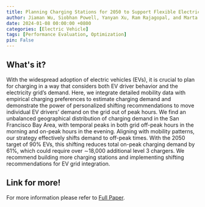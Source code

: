 ```yaml
---
title: Planning Charging Stations for 2050 to Support Flexible Electric Vehicle Demand Considering Individual Mobility Patterns
author: Jiaman Wu, Siobhan Powell, Yanyan Xu, Ram Rajagopal, and Marta C. Gonzalez
date: 2024-01-08 00:00:00 +0800
categories: [Electric Vehicle]
tags: [Performance Evaluation, Optimization]
pin: False
---
```


## What's it?

With the widespread adoption of electric vehicles (EVs), it is crucial to plan for charging in a way that considers both EV driver behavior and the electricity grid’s demand. Here, we integrate detailed mobility data with empirical charging preferences to estimate charging demand and demonstrate the power of personalized shifting recommendations to move individual EV drivers’ demand on the grid out of peak hours. We find an unbalanced geographical distribution of charging demand in the San Francisco Bay Area, with temporal peaks in both grid off-peak hours in the morning and on-peak hours in the evening. Aligning with mobility patterns, our strategy effectively shifts demand to off-peak times. With the 2050 target of 90% EVs, this shifting reduces total on-peak charging demand by 61%, which could require over ∼18,000 additional level 3 chargers. We recommend building more charging stations and implementing shifting recommendations for EV grid integration.

## Link for more!
For more information please refer to [Full Paper](https://www.sciencedirect.com/science/article/pii/S294979062300006X).
